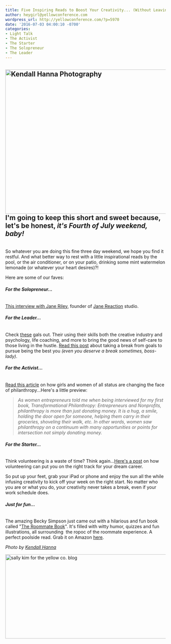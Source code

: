 ```yaml
---
title: Five Inspiring Reads to Boost Your Creativity... (Without Leaving the Poolside)
author: heygirl@yellowconference.com
wordpress_url: http://yellowconference.com/?p=5970
date: '2016-07-03 04:00:10 -0700'
categories:
- Light Talk
- The Activist
- The Starter
- The Solopreneur
- The Leader
---
```

<h2><a href="http://yellowconference.com/wp-content/uploads/2016/07/free-people-6134.jpg"><img class="aligncenter size-full wp-image-5974" src="http://yellowconference.com/wp-content/uploads/2016/07/free-people-6134.jpg" alt="Kendall Hanna Photography" width="700" height="452" /></a>I'm going to keep this short and sweet because, let's be honest, <em>it's Fourth of July weekend, baby!</em></h2><br />
So whatever you are doing this fine three day weekend, we hope you find it restful. And what better way to rest with a little inspirational reads by the pool, or the air conditioner, or&nbsp;on your patio, drinking some mint watermelon lemonade (or whatever your heart desires)?!</p>
<p>Here are some of our faves:</p>
<h4><em>For the Solopreneur...</em></h4><br />
<a href="http://www.freelance-wisdom.com/interviews/2016/1/27/jane-riley" target="_blank">This interview with Jane Riley,</a>&nbsp;founder of <a href="http://www.janereaction.com/about/" target="_blank">Jane Reaction</a> studio.</p>
<h4><em>For the Leader...</em></h4><br />
Check <a href="http://www.thebraveryboard.com/blog/june-recap" target="_blank">these</a> gals out. Their using their skills both the creative industry and psychology, life coaching, and more to bring the good news of self-care to those living in the hustle. <a href="http://www.thebraveryboard.com/blog/june-recap" target="_blank">Read this post</a> about taking a break from goals to pursue being the best you <em>(even you deserve a break sometimes, boss-lady)</em>.</p>
<h4><em>For the Activist...</em></h4><br />
<a href="http://consciousmagazine.co/women-philanthropy-making-a-difference/" target="_blank">Read this article</a> on how girls and women of all status are changing the face of philanthropy...Here's a little preview:</p>
<blockquote><p><em>As women entrepreneurs told me when being interviewed for my first book, Transformational Philanthropy: Entrepreneurs and Nonprofits, philanthropy is more than just donating money. It is a hug, a smile, holding the door open for someone, helping them carry in their groceries, shoveling their walk, etc. In other words, women saw philanthropy on a continuum with many opportunities or points for intersection not simply donating money.</em></blockquote></p>
<h4><em>For the Starter...</em></h4><br />
Think volunteering is a waste of time? Think again...<a href="http://yellowconference.com/2016/06/23/building-your-dreams-by-saying-yes-to-volunteer-work/" target="_blank">Here's&nbsp;a post</a>&nbsp;on how volunteering can put you on the right track for your dream career.</p>
<p>So put up your feet, grab your iPad or phone and enjoy the sun all the while infusing creativity to kick off your week on the right start. No matter who you are or what you do, your creativity never takes a break, even if your work schedule does.</p>
<h4><em>Just for fun...</em></h4><br />
The amazing Becky Simpson just came out with a hilarious and fun book called "<a href="https://www.amazon.com/Roommate-Book-Sharing-Lives-Slapping/dp/1449470904" target="_blank">The Roommate Book</a>". It's filled with witty humor, quizzes and fun illustrations, all surrounding&nbsp;&nbsp;the ropoc of the&nbsp;roommate experience. A perfect poolside read. Grab it on Amazon <a href="https://www.amazon.com/Roommate-Book-Sharing-Lives-Slapping/dp/1449470904" target="_blank">here</a>.</p>
<p><em>Photo by <a href="http://www.kendallhanna.com/fashion/buvjhoopeu4hvpfxvn8pj5f5oquzvf" target="_blank">Kendall Hanna</a></em></p>
<p><a href="http://lettersfromamister.tumblr.com/" target="_blank"><img class="aligncenter size-full wp-image-4705" src="http://yellowconference.com/wp-content/uploads/2015/12/sallykim.jpg" alt="sally kim for the yellow co. blog" width="700" height="264" /></a></p>
